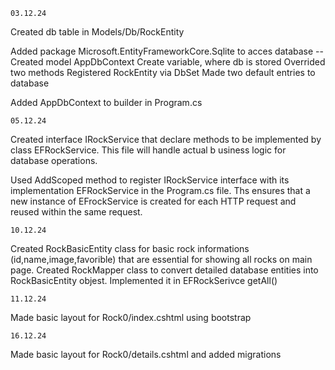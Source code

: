     03.12.24

Created db table in Models/Db/RockEntity

Added package Microsoft.EntityFrameworkCore.Sqlite to acces database
-- Created model AppDbContext
    Create variable, where db is stored
    Overrided two methods
    Registered RockEntity via DbSet
    Made two default entries to database

Added AppDbContext to builder in Program.cs

    05.12.24

Created interface IRockService that declare methods to be implemented by class EFRockService. This file will handle actual b usiness logic for database operations.

Used AddScoped method to register IRockService  interface with its implementation EFRockService in the Program.cs file.
Ths ensures that a new instance of EFrockService is created for each HTTP request and reused within the same request.

    10.12.24

Created RockBasicEntity class for basic rock informations (id,name,image,favorible) that are essential for showing all rocks on main page.
Created RockMapper class to convert detailed database entities into RockBasicEntity objest. Implemented it in EFRockSerivce getAll()

    11.12.24

Made basic layout for Rock0/index.cshtml using bootstrap

    16.12.24

Made basic layout for Rock0/details.cshtml and added migrations